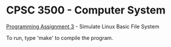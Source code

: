 # CPSC 3500 - Computer System

[Programming Assignment 3](https://github.com/ngocdai94/C-Projects/blob/master/File%20System/Programming%20Assignment%203.pdf) - Simulate Linux Basic File System

To run, type 'make' to compile the program.
